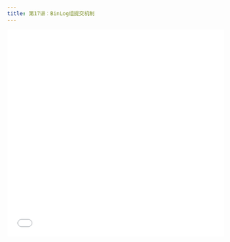 ```yaml
---
title: 第17讲：BinLog组提交机制
---
```


<iframe src="//player.bilibili.com/player.html?aid=228940413&bvid=BV1eh411F7E5&cid=1138884476&page=1" scrolling="no" border="0" frameborder="no" framespacing="0" allowfullscreen="true" width="100%" height="480"> </iframe>

